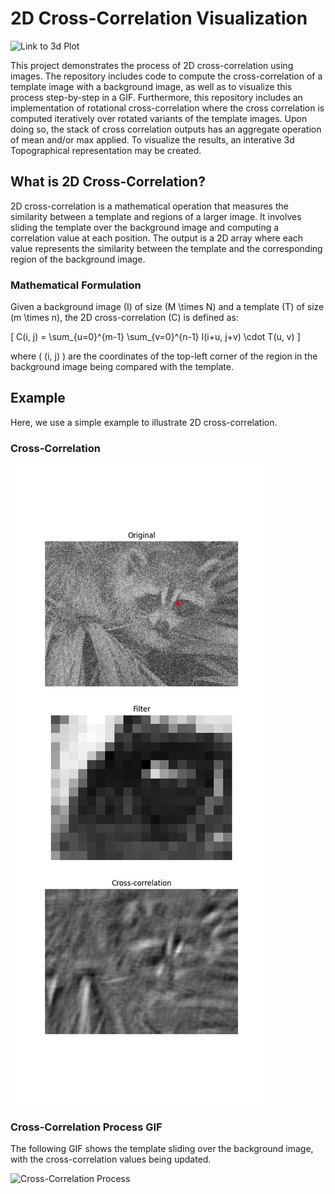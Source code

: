 # 2D Cross-Correlation Visualization

![Link to 3d Plot](https://ivanvoinovgithub.github.io/ivan-sdk/)

This project demonstrates the process of 2D cross-correlation using images. The repository includes code to compute the cross-correlation of a template image with a background image, as well as to visualize this process step-by-step in a GIF. Furthermore, this repository includes an implementation of rotational cross-correlation where the cross correlation is computed iteratively over rotated variants of the template images. Upon doing so, the stack of cross correlation outputs has an aggregate operation of mean and/or max applied. To visualize the results, an interative 3d Topographical representation may be created.

## What is 2D Cross-Correlation?

2D cross-correlation is a mathematical operation that measures the similarity between a template and regions of a larger image. It involves sliding the template over the background image and computing a correlation value at each position. The output is a 2D array where each value represents the similarity between the template and the corresponding region of the background image.

### Mathematical Formulation

Given a background image \(I\) of size \(M \times N\) and a template \(T\) of size \(m \times n\), the 2D cross-correlation \(C\) is defined as:

\[ C(i, j) = \sum_{u=0}^{m-1} \sum_{v=0}^{n-1} I(i+u, j+v) \cdot T(u, v) \]

where \( (i, j) \) are the coordinates of the top-left corner of the region in the background image being compared with the template.

## Example

Here, we use a simple example to illustrate 2D cross-correlation.

### Cross-Correlation

![Cross-Correlation](figures/scipy/2d_downsampled_images.png)

### Cross-Correlation Process GIF

The following GIF shows the template sliding over the background image, with the cross-correlation values being updated.

![Cross-Correlation Process](figures/scipy/correlation_process.gif)

